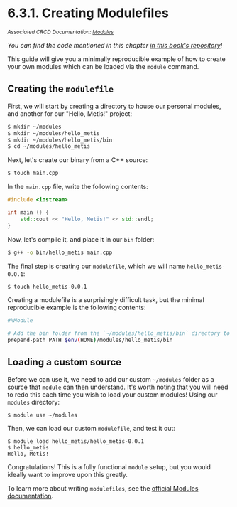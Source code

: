 # 6.3.1. Creating Modulefiles
<small>*Associated CRCD Documentation: [Modules](https://crcd.niu.edu/crcd/current-users/crnt-users-software.shtml)*</small>

*You can find the code mentioned in this chapter [in this book's repository](https://github.com/hiibolt/niu-metis-documentation/tree/main/projects/modulefile/hello_metis)!*

This guide will give you a minimally reproducible example of how to create your own modules which can be loaded via the `module` command.

## Creating the `modulefile`

First, we will start by creating a directory to house our personal modules, and another for our "Hello, Metis!" project:
```bash
$ mkdir ~/modules
$ mkdir ~/modules/hello_metis
$ mkdir ~/modules/hello_metis/bin
$ cd ~/modules/hello_metis
```

Next, let's create our binary from a C++ source:
```bash
$ touch main.cpp
```

In the `main.cpp` file, write the following contents:
```c++
#include <iostream>

int main () {
    std::cout << "Hello, Metis!" << std::endl;
}
```

Now, let's compile it, and place it in our `bin` folder:
```bash
$ g++ -o bin/hello_metis main.cpp
```

The final step is creating our `modulefile`, which we will name `hello_metis-0.0.1`:
```bash
$ touch hello_metis-0.0.1
```

Creating a modulefile is a surprisingly difficult task, but the minimal reproducible example is the following contents:
```bash
#%Module

# Add the bin folder from the `~/modules/hello_metis/bin` directory to the PATH
prepend-path PATH $env(HOME)/modules/hello_metis/bin
```

## Loading a custom source

Before we can use it, we need to add our custom `~/modules` folder as a source that `module` can then understand. It's worth noting that you will need to redo this each time you wish to load your custom modules! Using our `modules` directory:
```
$ module use ~/modules
```

Then, we can load our custom `modulefile`, and test it out:
```
$ module load hello_metis/hello_metis-0.0.1
$ hello_metis
Hello, Metis!
```

Congratulations! This is a fully functional `module` setup, but you would ideally want to improve upon this greatly.

To learn more about writing `modulefiles`, see the [official Modules documentation](https://modules.readthedocs.io/en/v5.4.0/modulefile.html#description).